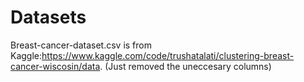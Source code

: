 # Datasets
Breast-cancer-dataset.csv is from Kaggle:https://www.kaggle.com/code/trushatalati/clustering-breast-cancer-wiscosin/data. (Just removed the uneccesary columns) 
